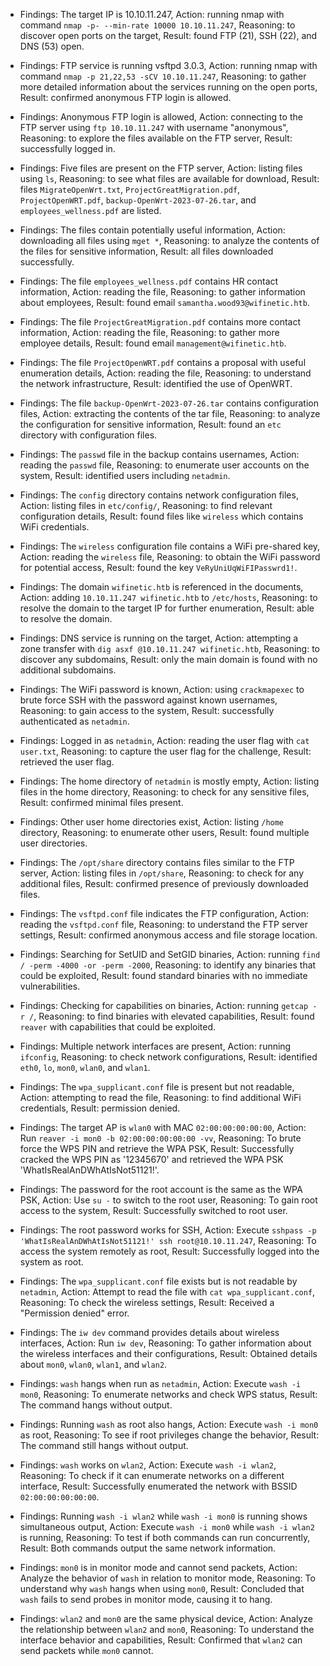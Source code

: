 * Findings: The target IP is 10.10.11.247, Action: running nmap with command `nmap -p- --min-rate 10000 10.10.11.247`, Reasoning: to discover open ports on the target, Result: found FTP (21), SSH (22), and DNS (53) open.

* Findings: FTP service is running vsftpd 3.0.3, Action: running nmap with command `nmap -p 21,22,53 -sCV 10.10.11.247`, Reasoning: to gather more detailed information about the services running on the open ports, Result: confirmed anonymous FTP login is allowed.

* Findings: Anonymous FTP login is allowed, Action: connecting to the FTP server using `ftp 10.10.11.247` with username "anonymous", Reasoning: to explore the files available on the FTP server, Result: successfully logged in.

* Findings: Five files are present on the FTP server, Action: listing files using `ls`, Reasoning: to see what files are available for download, Result: files `MigrateOpenWrt.txt`, `ProjectGreatMigration.pdf`, `ProjectOpenWRT.pdf`, `backup-OpenWrt-2023-07-26.tar`, and `employees_wellness.pdf` are listed.

* Findings: The files contain potentially useful information, Action: downloading all files using `mget *`, Reasoning: to analyze the contents of the files for sensitive information, Result: all files downloaded successfully.

* Findings: The file `employees_wellness.pdf` contains HR contact information, Action: reading the file, Reasoning: to gather information about employees, Result: found email `samantha.wood93@wifinetic.htb`.

* Findings: The file `ProjectGreatMigration.pdf` contains more contact information, Action: reading the file, Reasoning: to gather more employee details, Result: found email `management@wifinetic.htb`.

* Findings: The file `ProjectOpenWRT.pdf` contains a proposal with useful enumeration details, Action: reading the file, Reasoning: to understand the network infrastructure, Result: identified the use of OpenWRT.

* Findings: The file `backup-OpenWrt-2023-07-26.tar` contains configuration files, Action: extracting the contents of the tar file, Reasoning: to analyze the configuration for sensitive information, Result: found an `etc` directory with configuration files.

* Findings: The `passwd` file in the backup contains usernames, Action: reading the `passwd` file, Reasoning: to enumerate user accounts on the system, Result: identified users including `netadmin`.

* Findings: The `config` directory contains network configuration files, Action: listing files in `etc/config/`, Reasoning: to find relevant configuration details, Result: found files like `wireless` which contains WiFi credentials.

* Findings: The `wireless` configuration file contains a WiFi pre-shared key, Action: reading the `wireless` file, Reasoning: to obtain the WiFi password for potential access, Result: found the key `VeRyUniUqWiFIPasswrd1!`.

* Findings: The domain `wifinetic.htb` is referenced in the documents, Action: adding `10.10.11.247 wifinetic.htb` to `/etc/hosts`, Reasoning: to resolve the domain to the target IP for further enumeration, Result: able to resolve the domain.

* Findings: DNS service is running on the target, Action: attempting a zone transfer with `dig asxf @10.10.11.247 wifinetic.htb`, Reasoning: to discover any subdomains, Result: only the main domain is found with no additional subdomains.

* Findings: The WiFi password is known, Action: using `crackmapexec` to brute force SSH with the password against known usernames, Reasoning: to gain access to the system, Result: successfully authenticated as `netadmin`.

* Findings: Logged in as `netadmin`, Action: reading the user flag with `cat user.txt`, Reasoning: to capture the user flag for the challenge, Result: retrieved the user flag.

* Findings: The home directory of `netadmin` is mostly empty, Action: listing files in the home directory, Reasoning: to check for any sensitive files, Result: confirmed minimal files present.

* Findings: Other user home directories exist, Action: listing `/home` directory, Reasoning: to enumerate other users, Result: found multiple user directories.

* Findings: The `/opt/share` directory contains files similar to the FTP server, Action: listing files in `/opt/share`, Reasoning: to check for any additional files, Result: confirmed presence of previously downloaded files.

* Findings: The `vsftpd.conf` file indicates the FTP configuration, Action: reading the `vsftpd.conf` file, Reasoning: to understand the FTP server settings, Result: confirmed anonymous access and file storage location.

* Findings: Searching for SetUID and SetGID binaries, Action: running `find / -perm -4000 -or -perm -2000`, Reasoning: to identify any binaries that could be exploited, Result: found standard binaries with no immediate vulnerabilities.

* Findings: Checking for capabilities on binaries, Action: running `getcap -r /`, Reasoning: to find binaries with elevated capabilities, Result: found `reaver` with capabilities that could be exploited.

* Findings: Multiple network interfaces are present, Action: running `ifconfig`, Reasoning: to check network configurations, Result: identified `eth0`, `lo`, `mon0`, `wlan0`, and `wlan1`.

* Findings: The `wpa_supplicant.conf` file is present but not readable, Action: attempting to read the file, Reasoning: to find additional WiFi credentials, Result: permission denied.
* Findings: The target AP is `wlan0` with MAC `02:00:00:00:00:00`, Action: Run `reaver -i mon0 -b 02:00:00:00:00:00 -vv`, Reasoning: To brute force the WPS PIN and retrieve the WPA PSK, Result: Successfully cracked the WPS PIN as '12345670' and retrieved the WPA PSK 'WhatIsRealAnDWhAtIsNot51121!'.

* Findings: The password for the root account is the same as the WPA PSK, Action: Use `su -` to switch to the root user, Reasoning: To gain root access to the system, Result: Successfully switched to root user.

* Findings: The root password works for SSH, Action: Execute `sshpass -p 'WhatIsRealAnDWhAtIsNot51121!' ssh root@10.10.11.247`, Reasoning: To access the system remotely as root, Result: Successfully logged into the system as root.

* Findings: The `wpa_supplicant.conf` file exists but is not readable by `netadmin`, Action: Attempt to read the file with `cat wpa_supplicant.conf`, Reasoning: To check the wireless settings, Result: Received a "Permission denied" error.

* Findings: The `iw dev` command provides details about wireless interfaces, Action: Run `iw dev`, Reasoning: To gather information about the wireless interfaces and their configurations, Result: Obtained details about `mon0`, `wlan0`, `wlan1`, and `wlan2`.

* Findings: `wash` hangs when run as `netadmin`, Action: Execute `wash -i mon0`, Reasoning: To enumerate networks and check WPS status, Result: The command hangs without output.

* Findings: Running `wash` as root also hangs, Action: Execute `wash -i mon0` as root, Reasoning: To see if root privileges change the behavior, Result: The command still hangs without output.

* Findings: `wash` works on `wlan2`, Action: Execute `wash -i wlan2`, Reasoning: To check if it can enumerate networks on a different interface, Result: Successfully enumerated the network with BSSID `02:00:00:00:00:00`.

* Findings: Running `wash -i wlan2` while `wash -i mon0` is running shows simultaneous output, Action: Execute `wash -i mon0` while `wash -i wlan2` is running, Reasoning: To test if both commands can run concurrently, Result: Both commands output the same network information.

* Findings: `mon0` is in monitor mode and cannot send packets, Action: Analyze the behavior of `wash` in relation to monitor mode, Reasoning: To understand why `wash` hangs when using `mon0`, Result: Concluded that `wash` fails to send probes in monitor mode, causing it to hang.

* Findings: `wlan2` and `mon0` are the same physical device, Action: Analyze the relationship between `wlan2` and `mon0`, Reasoning: To understand the interface behavior and capabilities, Result: Confirmed that `wlan2` can send packets while `mon0` cannot.
